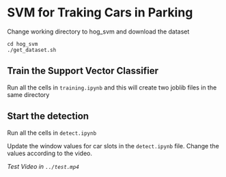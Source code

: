 # SVM for Traking Cars in Parking

Change working directory to hog_svm and download the dataset  
```
cd hog_svm
./get_dataset.sh
```

## Train the Support Vector Classifier
Run all the cells in `training.ipynb` and this will create two joblib files in the same directory

## Start the detection
Run all the cells in `detect.ipynb`

Update the window values for car slots in the `detect.ipynb` file. Change the values according to the video.
 
*Test Video in  `../test.mp4`*